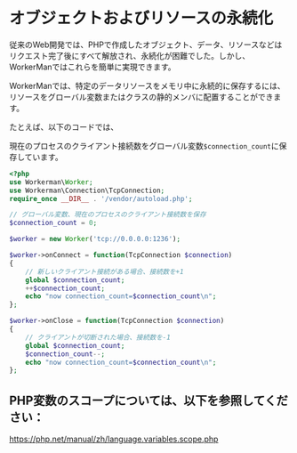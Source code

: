# オブジェクトおよびリソースの永続化
従来のWeb開発では、PHPで作成したオブジェクト、データ、リソースなどはリクエスト完了後にすべて解放され、永続化が困難でした。しかし、WorkerManではこれらを簡単に実現できます。

WorkerManでは、特定のデータリソースをメモリ中に永続的に保存するには、リソースをグローバル変数またはクラスの静的メンバに配置することができます。

たとえば、以下のコードでは、

現在のプロセスのクライアント接続数をグローバル変数```$connection_count```に保存しています。

```php
<?php
use Workerman\Worker;
use Workerman\Connection\TcpConnection;
require_once __DIR__ . '/vendor/autoload.php';

// グローバル変数、現在のプロセスのクライアント接続数を保存
$connection_count = 0;

$worker = new Worker('tcp://0.0.0.0:1236');

$worker->onConnect = function(TcpConnection $connection)
{
    // 新しいクライアント接続がある場合、接続数を+1
    global $connection_count;
    ++$connection_count;
    echo "now connection_count=$connection_count\n";
};

$worker->onClose = function(TcpConnection $connection)
{
    // クライアントが切断された場合、接続数を-1
    global $connection_count;
    $connection_count--;
    echo "now connection_count=$connection_count\n";
};

```

## PHP変数のスコープについては、以下を参照してください：
https://php.net/manual/zh/language.variables.scope.php
